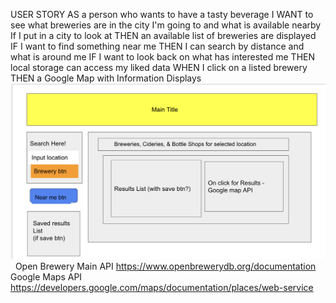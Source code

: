 USER STORY
AS a person who wants to have a tasty beverage
I WANT to see what breweries are in the city I'm going to
and what is available nearby
​
If I put in a city to look at
THEN an available list of breweries are displayed
IF I want to find something near me
THEN I can search by distance and what is around me
IF I want to look back on what has interested me
THEN local storage can access my liked data
WHEN I click on a listed brewery
THEN a Google Map with Information Displays
​
![screenshot of draft board](./assets/images/draft-board.jpg)
​
​
Open Brewery Main API
https://www.openbrewerydb.org/documentation
​
Google Maps API
https://developers.google.com/maps/documentation/places/web-service